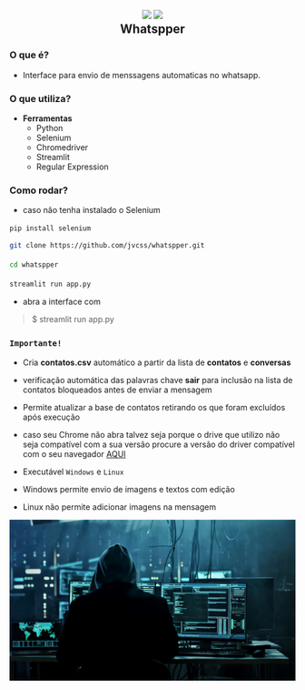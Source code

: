 
<h2 align="center">
  <img src="https://img.icons8.com/dusk/128/000000/whatsapp.png"/>
  <img src="https://img.icons8.com/dusk/128/000000/bot.png"/>
  <br/>
  <b>Whatspper</b>
</h2>

### O que é?

- Interface para envio de menssagens automaticas no whatsapp.

### O que utiliza?

- **Ferramentas**
  - Python
  - Selenium
  - Chromedriver
  - Streamlit
  - Regular Expression

### Como rodar?

- caso não tenha instalado o Selenium

`pip install selenium`

```bash
git clone https://github.com/jvcss/whatspper.git

cd whatspper

streamlit run app.py
```
- abra a interface com
> $ streamlit run app.py

### `Importante!`

- Cria **contatos.csv** automático a partir da lista de **contatos** e **conversas**

- verificação automática das palavras chave **sair** para inclusão na lista de contatos bloqueados antes de enviar a mensagem

- Permite atualizar a base de contatos retirando os que foram excluídos após execução

- caso seu Chrome não abra talvez seja porque o drive que utilizo não seja compatível com a sua versão procure a versão do driver compatível com o seu navegador [AQUI](https://chromedriver.chromium.org/downloads)

- Executável `Windows` e `Linux`

- Windows permite envio de imagens e textos com edição

- Linux não permite adicionar imagens na mensagem

![Whatspper](images/plao_fundo_info_whatspper_automation.jpg)